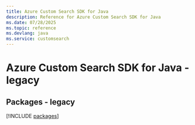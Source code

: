 ```yaml
---
title: Azure Custom Search SDK for Java
description: Reference for Azure Custom Search SDK for Java
ms.date: 07/28/2025
ms.topic: reference
ms.devlang: java
ms.service: customsearch
---
```

# Azure Custom Search SDK for Java - legacy
## Packages - legacy
[!INCLUDE [packages](custom-search-index.md)]